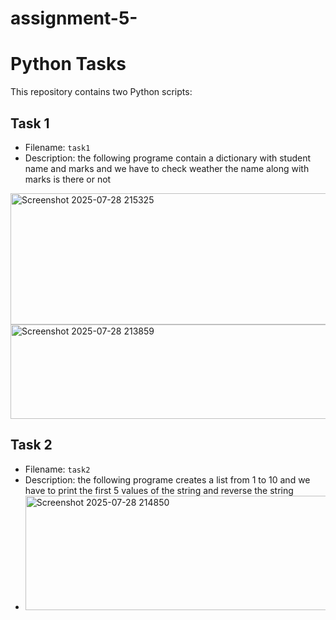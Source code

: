 # assignment-5-
# Python Tasks

This repository contains two Python scripts:

## Task 1
- Filename: `task1`
- Description: the following programe contain a dictionary with student name and marks and we have to check weather the name along with marks is there or not
<img width="1267" height="210" alt="Screenshot 2025-07-28 215325" src="https://github.com/user-attachments/assets/a1ecb74d-f23b-4683-8bc0-c63af33f7eb9" />
<img width="1126" height="151" alt="Screenshot 2025-07-28 213859" src="https://github.com/user-attachments/assets/b315f6a9-e627-4c0b-8eb3-be5dd24499eb" />






##  Task 2
- Filename: `task2`
- Description: the following programe creates a list from 1 to 10 and we have to print the first 5 values of the string and reverse the string
- <img width="1095" height="183" alt="Screenshot 2025-07-28 214850" src="https://github.com/user-attachments/assets/835c7280-6897-4919-91cf-5b3c20985577" />

